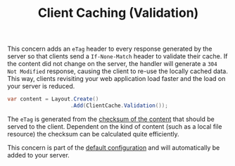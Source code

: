 ﻿---
title: Client Caching (Validation)
cascade:
  type: docs
---

This concern adds an `eTag` header to every response generated by the server
so that clients send a `If-None-Match` header to validate their cache. If the
content did not change on the server, the handler will generate a `304 Not Modified`
response, causing the client to re-use the locally cached data. This way, clients
revisiting your web application load faster and the load on your server is reduced.

```csharp
var content = Layout.Create()
                    .Add(ClientCache.Validation());
```

The `eTag` is generated from the [checksum of the content](https://github.com/Kaliumhexacyanoferrat/GenHTTP/blob/master/API/Protocol/IResponseContent.cs) 
that should be served to the client. Dependent on the kind of content (such as a local file resource)
the checksum can be calculated quite efficiently.

This concern is part of the [default configuration](./defaults) and will automatically
be added to your server.
